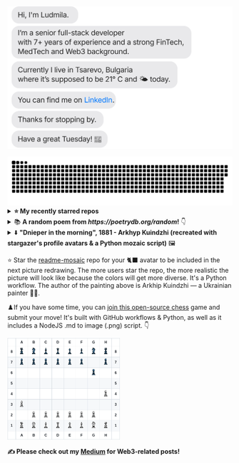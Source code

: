 [![](https://raw.githubusercontent.com/milaabl/milaabl/main/chat.svg)](https://www.linkedin.com/in/ludmila-a-dev/)

<!-- https://github.com/milaabl/milaabl/assets/86361434/c35b0e6f-acf0-435e-920d-b90faa4788ad -->

<img alt="Snake eating my contributions for breakfast🧉" src="https://raw.githubusercontent.com/milaabl/milaabl-readme/preview/github-contribution-grid-snake.svg" />

<details>
<summary>
  <strong>⭐ My recently starred repos </strong>
</summary>
  
<!-- Starred repos start -->
| Name | Url | Stars | Description |
| --- | --- |  --- |  --- |
| Xunzhuo/Xunzhuo|https://github.com/Xunzhuo/Xunzhuo|35|About me|
| zcaceres/interview-prep|https://github.com/zcaceres/interview-prep|1|algos, data structures etc.|
| zcaceres/snoop|https://github.com/zcaceres/snoop|3|Like grep or ack... for the DOM|
| zcaceres/zcaceres|https://github.com/zcaceres/zcaceres|2|Super secret Github profile README thing|
| zcaceres/dotfiles|https://github.com/zcaceres/dotfiles|2|System setup w/dotfiles, tools, and apps automated with Ansible. Forever a WIP.|
| glitch-txs/walletconnect-cafe|https://github.com/glitch-txs/walletconnect-cafe|2|Ethereum-provider implementation with Cafe (global state manager)|
| glitch-txs/metamask-csp-firefox|https://github.com/glitch-txs/metamask-csp-firefox|4|MetaMask is blocked by Firefox when using CSP|
| glitch-txs/next-auth|https://github.com/glitch-txs/next-auth|1|Authentication for the Web.|
| michaelsbradleyjr/nim-notcurses|https://github.com/michaelsbradleyjr/nim-notcurses|26|Nim wrapper for Notcurses: blingful TUIs and character graphics|
| arianXdev/hardhat-jest|https://github.com/arianXdev/hardhat-jest|10|A Hardhat plugin that allows you to use Jest easily!|
| przemek890/Gender_prediction|https://github.com/przemek890/Gender_prediction|4|An application that utilizes camera input to predict a person's gender using a convolutional layer in PyTorch.|
| pieralukasz/pixel-recruitment-task|https://github.com/pieralukasz/pixel-recruitment-task|1|Zadanie rekrutacyjne Pixel Technology|
| SaraRasoulian/oop-solid-patterns|https://github.com/SaraRasoulian/oop-solid-patterns|14|💎  An educational repository for OOP, SOLID and Design Patterns|
| BogdanMFometescu/resume-builder|https://github.com/BogdanMFometescu/resume-builder|11|Django-based web application that allows users to create, update, and export professional resumes.|
| 0xMimir/Advance-CNN-LSTM-Model-for-Cryptocurrency-Forecasting|https://github.com/0xMimir/Advance-CNN-LSTM-Model-for-Cryptocurrency-Forecasting|7|CNN LSTM model used for predicting cryptocurrencies|
| b-hristov/b-hristov|https://github.com/b-hristov/b-hristov|1||
| CloverGit/CloverGit|https://github.com/CloverGit/CloverGit|7||
| TatevKaren/TatevKaren-data-science-portfolio|https://github.com/TatevKaren/TatevKaren-data-science-portfolio|57|Data Science Portfolio of Tatev Karen Aslanyan including Case Studies and Research Projects that I have completed that solve business problems or introduce new products. Case Study papers, codes, and additional resources are all included.|
| PiotrRut/elonmusk-twitter-notifier|https://github.com/PiotrRut/elonmusk-twitter-notifier|62|AI driven e-mail notifier for tweets mentioning stock from Elon Musk 📈|
| Vendicated/Vencord|https://github.com/Vendicated/Vencord|7079|The cutest Discord client mod|
| yeoman/yo|https://github.com/yeoman/yo|3802|CLI tool for running Yeoman generators|
| matter-labs/zksync-era|https://github.com/matter-labs/zksync-era|2950|zkSync era|
| 0age/create2crunch|https://github.com/0age/create2crunch|428|A Rust program for finding salts that create gas-efficient Ethereum addresses via CREATE2.|
| joshstevens19/ethereum-multicall|https://github.com/joshstevens19/ethereum-multicall|338|Ability to call many ethereum constant function calls in 1 JSONRPC request|
| threshold-network/token-dashboard|https://github.com/threshold-network/token-dashboard|21||
| LimeChain/mongoose-immutable-plugin|https://github.com/LimeChain/mongoose-immutable-plugin|2|Mongoose plugin guarding fields from modifications|
| ankitects/anki|https://github.com/ankitects/anki|17410|Anki's shared backend and web components, and the Qt frontend|
| lightningnetwork/lnd|https://github.com/lightningnetwork/lnd|7514|Lightning Network Daemon ⚡️|
| CoNarrative/mongo-immutable|https://github.com/CoNarrative/mongo-immutable|10|Immutable MongoDB.|
| lightningdevkit/rust-lightning|https://github.com/lightningdevkit/rust-lightning|1093|A highly modular Bitcoin Lightning library written in Rust. It's rust-lightning, not Rusty's Lightning!|

<!-- Starred repos end -->

</details>

<details>
  <summary>📚 <strong>A random poem from <em>https://poetrydb.org/random</em>!</strong> 👇 </summary>

<!-- Start poem -->
# 💮 Time's Revenges by *Robert Browning*

<p>
    I've a Friend, over the sea;<br/>I like him, but he loves me.<br/>It all grew out of the books I write;<br/>They find such favour in his sight<br/>That he slaughters you with savage looks<br/>Because you don't admire my books.<br/>He does himself though,--and if some vein<br/>Were to snap tonight in this heavy brain,<br/>To-morrow month, if I lived to try,<br/>Round should I just turn quietly,<br/>Or out of the bedclothes stretch my hand<br/>Till I found him, come from his foreign land<br/>To be my nurse in this poor place,<br/>And make my broth and wash my face<br/>And light my fire and, all the while,<br/>Bear with his old good-humoured smile<br/>That I told him "Better have kept away<br/>Than come and kill me, night and day,<br/>With, worse than fever throbs and shoots,<br/>The creaking of his clumsy boots."<br/>I am as sure that this he would do,<br/>As that Saint Paul's is striking two.<br/>And I think I rather... woe is me!<br/>--Yes, rather would see him than not see,<br/>If lifting a hand could seat him there<br/>Before me in the empty chair<br/>To-night, when my head aches indeed,<br/>And I can neither think nor read<br/>Nor make these purple fingers hold<br/>The pen; this garret's freezing cold!<br/><br/>And I've a Lady--there he wakes,<br/>The laughing fiend and prince of snakes<br/>Within me, at her name, to pray<br/>Fate send some creature in the way<br/>Of my love for her, to be down-torn,<br/>Upthrust and outward-borne,<br/>So I might prove myself that sea<br/>Of passion which I needs must be!<br/>Call my thoughts false and my fancies quaint<br/>And my style infirm and its figures faint,<br/>All the critics say, and more blame yet,<br/>And not one angry word you get.<br/>But, please you, wonder I would put<br/>My cheek beneath that lady's foot<br/>Rather than trample under mine<br/>That laurels of the Florentine,<br/>And you shall see how the devil spends<br/>A fire God gave for other ends!<br/>I tell you, I stride up and down<br/>This garret, crowned with love's best crown,<br/>And feasted with love's perfect feast,<br/>To think I kill for her, at least,<br/>Body and soul and peace and fame,<br/>Alike youth's end and manhood's aim,<br/>--So is my spirit, as flesh with sin,<br/>Filled full, eaten out and in<br/>With the face of her, the eyes of her,<br/>The lips, the little chin, the stir<br/>Of shadow round her mouth; and she<br/>--I'll tell you,--calmly would decree<br/>That I should roast at a slow fire,<br/><br/>If that would compass her desire<br/>And make her one whom they invite<br/>To the famous ball to-morrow night.<br/><br/>There may be heaven; there must be hell;<br/>Meantime, there is our earth here--well!
</p>

***
<!-- End poem -->
</details>

<details>
<summary>
  ⬇️ <strong>"Dnieper in the morning", 1881 - Arkhyp Kuindzhi (recreated with stargazer's profile avatars & a Python mozaic script)</strong> 🖼️
</summary>

<img width="49%" src="https://raw.githubusercontent.com/milaabl/readme-mosaic/main/data/input.jpg" alt="Original picture"/>
<img width="49%" src="https://raw.githubusercontent.com/milaabl/readme-mosaic/main/data/output.jpg" alt="Output picture"/>
<img width="70%" src="https://raw.githubusercontent.com/milaabl/readme-mosaic/main/data/output.gif" alt="Output GIF"/>
</details>

⭐ Star the [readme-mosaic](https://github.com/milaabl/readme-mosaic) repo for your 🐈‍⬛ avatar to be included in the next picture redrawing. The more users star the repo, the more realistic the picture will look like because the colors will get more diverse. It's a Python workflow. The author of the painting above is Arkhip Kuindzhi — a Ukrainian painter 💙💛.

♟️If you have some time, you can [join this open-source chess](https://github.com/milaabl/readme-chess) game and submit your move! It's built with GitHub workflows & Python, as well as it includes a NodeJS .md to image (.png) script. 👇

<a href="https://github.com/milaabl/readme-chess/blob/master/README.md"><img src="https://raw.githubusercontent.com/milaabl/readme-chess/master/chess.png" alt="README chess dynamic game preview" width="50%" /></a>

<strong>✍️ Please check out my <a href="https://medium.com/@milaabl2405">Medium</a> for Web3-related posts!</strong>
